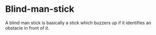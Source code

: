 # Blind-man-stick
A blind man stick is basically a stick which buzzers up if it identifies an obstacle in front of it.
